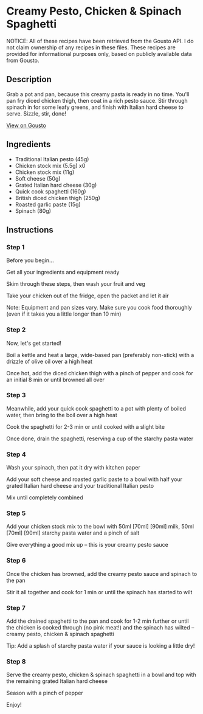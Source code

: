 # Creamy Pesto, Chicken & Spinach Spaghetti

NOTICE: All of these recipes have been retrieved from the Gousto API. I do not claim ownership of any recipes in these files. These recipes are provided for informational purposes only, based on publicly available data from Gousto.

## Description

Grab a pot and pan, because this creamy pasta is ready in no time. You'll pan fry diced chicken thigh, then coat in a rich pesto sauce. Stir through spinach in for some leafy greens, and finish with Italian hard cheese to serve. Sizzle, stir, done!

[View on Gousto](https://www.gousto.co.uk/recipes/cookbook/creamy-pesto-chicken-spinach-fusilli)

## Ingredients

- Traditional Italian pesto (45g)
- Chicken stock mix (5.5g) x0
- Chicken stock mix (11g)
- Soft cheese (50g)
- Grated Italian hard cheese (30g)
- Quick cook spaghetti (160g)
- British diced chicken thigh (250g)
- Roasted garlic paste (15g)
- Spinach (80g)

## Instructions


### Step 1

Before you begin...

Get all your ingredients and equipment ready

Skim through these steps, then wash your fruit and veg

Take your chicken out of the fridge, open the packet and let it air

Note: Equipment and pan sizes vary. Make sure you cook food thoroughly (even if it takes you a little longer than 10 min)


### Step 2

Now, let's get started!

Boil a kettle and heat a large, wide-based pan (preferably non-stick) with a drizzle of olive oil over a high heat

Once hot, add the diced chicken thigh with a pinch of pepper and cook for an initial 8 min or until browned all over


### Step 3

Meanwhile, add your quick cook spaghetti to a pot with plenty of boiled water, then bring to the boil over a high heat

Cook the spaghetti for 2-3 min or until cooked with a slight bite

Once done, drain the spaghetti, reserving a cup of the starchy pasta water


### Step 4

Wash your spinach, then pat it dry with kitchen paper

Add your soft cheese and roasted garlic paste to a bowl with half your grated Italian hard cheese and your traditional Italian pesto

Mix until completely combined


### Step 5

Add your chicken stock mix to the bowl with 50ml <span class="text-purple">[70ml]</span><span class="text-danger"> [90ml] </span>milk, 50ml <span class="text-purple">[70ml]</span><span class="text-danger"> [90ml] </span>starchy pasta water and a pinch of salt

Give everything a good mix up – this is your creamy pesto sauce


### Step 6

Once the chicken has browned, add the creamy pesto sauce and spinach to the pan

Stir it all together and cook for 1 min or until the spinach has started to wilt


### Step 7

Add the drained spaghetti to the pan and cook for 1-2 min further or until the chicken is cooked through (no pink meat!) and the spinach has wilted – creamy pesto, chicken & spinach spaghetti

Tip: Add a splash of starchy pasta water if your sauce is looking a little dry!

### Step 8

Serve the creamy pesto, chicken & spinach spaghetti in a bowl and top with the remaining grated Italian hard cheese

Season with a pinch of pepper

Enjoy!

